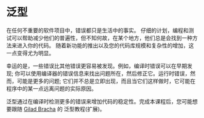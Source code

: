 # 泛型

在任何不重要的软​​件项目中，错误都只是生活中的事实。
仔细的计划，编程和测试可以帮助减少他们的普遍性，但不知何故，在某个地方，他们总是会找到一种方法来进入你的代码。
随着新功能的推出以及您的代码库规模和复杂性的增加，这一点变得尤为明显。

幸运的是，一些错误比其他错误更容易被发现。例如，编译时错误可以在早期发现;
 你可以使用编译器的错误信息来找出问题所在，然后修正它。运行时错误，然而，可能是更多的问题;
 它们并不总是立即出现，而且当它们这样做时，它可能在程序中的某一点远离问题的实际原因。

泛型通过在编译时检测更多的错误来增加代码的稳定性。完成本课程后，您可能想要跟随 [Gilad Bracha](https://docs.oracle.com/javase/tutorial/extra/generics/index.html) 的 泛型教程(扩展)。
